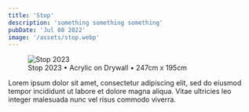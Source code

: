 ```yaml
---
title: 'Stop'
description: 'something something something'
pubDate: 'Jul 08 2022'
image: '/assets/stop.webp'
---
```


<figure>
  <img src="/assets/stop.webp" alt="Stop 2023" />
  <figcaption>Stop 2023 • Acrylic on Drywall • 247cm x 195cm</figcaption>
</figure>

Lorem ipsum dolor sit amet, consectetur adipiscing elit, sed do eiusmod tempor incididunt ut labore et dolore magna aliqua. Vitae ultricies leo integer malesuada nunc vel risus commodo viverra.